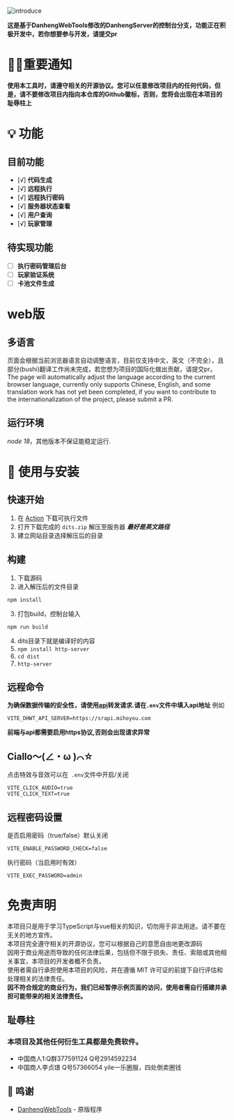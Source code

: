 ![introduce](https://socialify.git.ci/TYWIM/PrayerTools/image?description=1&forks=1&issues=1&language=1&logo=https%3A%2F%2Fimg.morax.top%2Ffile%2F2578855f05450d5878252.png&name=1&pulls=1&stargazers=1&theme=Light)

**这是基于DanhengWebTools修改的DanhengServer的控制台分支，功能正在积极开发中，若你想要参与开发，请提交pr**  
# 📣📣重要通知
**使用本工具时，请遵守相关的开源协议。您可以任意修改项目内的任何代码，但是，请不要修改项目内指向本仓库的Github徽标，否则，您将会出现在本项目的耻辱柱上**

# 💡 功能

## 目前功能

- [√] **代码生成**
- [√] **远程执行**
- [√] **远程执行密码**
- [√] **服务器状态查看**
- [√] **用户查询**
- [√] **玩家管理**

## 待实现功能

- [ ] **执行密码管理后台**
- [ ] **玩家验证系统**
- [ ] **卡池文件生成**

# web版
## 多语言
页面会根据当前浏览器语言自动调整语言，目前仅支持中文，英文（不完全），且部分(bushi)翻译工作尚未完成，若您想为项目的国际化做出贡献，请提交pr。
The page will automatically adjust the language according to the current browser language, currently only supports Chinese, English, and some translation work has not yet been completed, if you want to contribute to the internationalization of the project, please submit a PR.

## 运行环境
*node 18*，其他版本不保证能稳定运行.

# 🍗 使用与安装

## 快速开始
1. 在 [Action](https://github.com/TYWIM/PrayerTools/actions) 下载可执行文件
2. 打开下载完成的 `dits.zip` 解压至服务器 __*最好是英文路径*__
3. 建立网站目录选择解压后的目录

## 构建
1. 下载源码
2. 进入解压后的文件目录
```
npm install
```
3. 打包build，控制台输入
```
npm run build
```
4. dits目录下就是编译好的内容
5. ```npm install http-server```
6. ```cd dist```
7. ```http-server```

## 远程命令
**为确保数据传输的安全性，请使用[api](https://github.com/TYWIM/DanhengWebTools-transmit)转发请求.请在`.env`文件中填入api地址**
例如
```
VITE_DHWT_API_SERVER=https://srapi.mihoyou.com
```
**前端与api都需要启用https协议,否则会出现请求异常**

## Ciallo～(∠・ω )⌒☆
点击特效与音效可以在` .env`文件中开启/关闭
```
VITE_CLICK_AUDIO=true
VITE_CLICK_TEXT=true
```
## 远程密码设置
是否启用密码（true/false）默认关闭
```
VITE_ENABLE_PASSWORD_CHECK=false
```
执行密码（当启用时有效）
```
VITE_EXEC_PASSWORD=admin
```

# 免责声明

本项目只是用于学习TypeScript与vue相关的知识，切勿用于非法用途。请不要在无关的地方宣传。  
本项目完全遵守相关的开源协议，您可以根据自己的意愿自由地更改源码  
因用于商业用途而导致的任何法律后果，包括但不限于损失、责任、索赔或其他相关事宜，本项目的开发者概不负责。  
使用者需自行承担使用本项目的风险，并在遵循 MIT 许可证的前提下自行评估和处理相关的法律责任。  
**因不符合规定的商业行为，我们已经暂停示例页面的访问，使用者需自行搭建并承担可能带来的相关法律责任。**

## 耻辱柱
### 本项目及其他任何衍生工具都是免费软件。
+ 中国商人1:Q群377591124 Q号2914592234
+ 中国商人李贞璟 Q号57366054 yile一乐圈服，四处倒卖圈钱

## 🙌 鸣谢
- [DanhengWebTools](https://github.com/lctoolsweb/DanhengWebTools) - 原版程序
